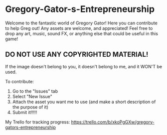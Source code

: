 # Gregory-Gator-s-Entrepreneurship
Welcome to the fantastic world of Gregory Gator! Here you can contribute to help Greg out! Any assets are welcome, and appreciated!
Feel free to drop any art, music, sound FX, or anything else that could be useful in this game!

## DO NOT USE ANY COPYRIGHTED MATERIAL!
If the image doesn't belong to you, it doesn't belong to me, and it WON'T be used.

To contribute:
1. Go to the "Issues" tab
2. Select "New Issue"
3. Attach the asset you want me to use (and make a short description of the purpose of it)
4. Submit it!!!!!


My Trello for tracking progress:
https://trello.com/b/xkoPgGXw/gregory-gators-entrepreneurship
